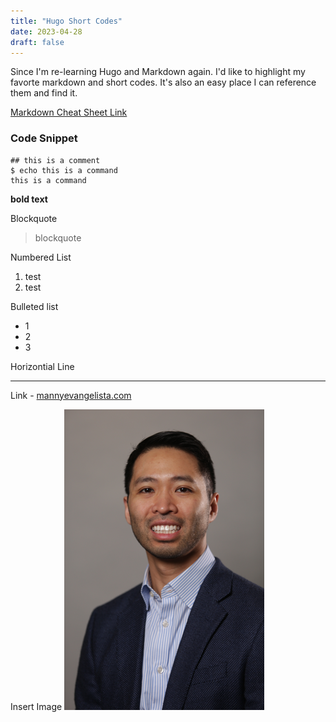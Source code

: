 ```yaml
---
title: "Hugo Short Codes"
date: 2023-04-28
draft: false
---
```


Since I'm re-learning Hugo and Markdown again.  I'd like to highlight my favorte markdown and short codes.  It's also an easy place I can reference them and find it.

[Markdown Cheat Sheet Link](https://www.markdownguide.org/cheat-sheet/)

### Code Snippet

```
## this is a comment
$ echo this is a command
this is a command

```

**bold text**


Blockquote

> blockquote

Numbered List

1. test
2. test

Bulleted list

 - 1
 - 2
 - 3

Horizontial Line

---

Link - [mannyevangelista.com](http://mannyevangelista.com)

Insert Image
![Image](../../images/manny.png)





